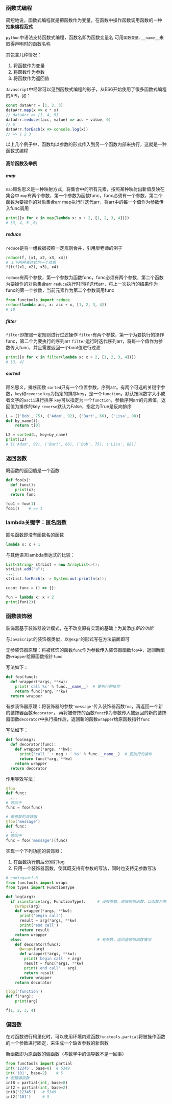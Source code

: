### 函数式编程

简短地说，函数式编程就是把函数作为变量，在函数中操作函数调用函数的一种 **抽象编程范式**

`python`中语法支持函数式编程，函数名即为函数变量名
可用`函数变量.__name__`来取得声明时的函数名称

其包含几种情况：

1. 将函数作为变量
2. 将函数作为参数
3. 将函数作为返回值

`Javascript`中经常可以见到函数式编程的影子，从ES6开始使用了很多函数式编程的API，如：

```js
const dataArr = [1, 2, 3]
dataArr.map(x => x * x)
// dataArr => [1, 4, 9]
dataArr.reduce((acc, value) => acc + value, 0)
// 6
dataArr.forEach(x => console.log(x))
// => 1 2 3
```

以上几个例子中，函数均以参数的形式传入到另一个函数内部来执行，这就是一种函数式编程

#### 高阶函数及举例

##### map

`map`顾名思义是一种映射方式，将集合中的所有元素，按照某种映射出新值反映在集合中
`map`有两个参数，第一个参数为函数func，func必须有一个参数，第二个函数为要操作的对象集合arr
map执行时迭代arr，将arr中的每一个值作为参数传入func调用

```py
print([x for x in map(lambda x: x + 2, [1, 2, 3, 4])])
# [3, 4, 5 ,6]
```

##### reduce

`reduce`是将一组数据按照一定规则合并，引用廖老师的例子

```py
reduce(f, [x1, x2, x3, x4])
# 上下两种表达式为一个意思
f(f(f(x1, x2), x3), x4)
```

`reduce`有两个参数，第一个参数为函数func，func必须有两个参数，第二个函数为要操作的对象集合arr
`reduce`执行时同样迭代arr，将上一次执行的结果作为func的第一个参数，当前元素作为第二个参数调用func

```py
from functools import reduce
reduce(lambda acc, x: acc + x, [1, 2, 3, 4])
# 10
```

##### filter

`filter`即按照一定规则进行过滤操作
`filter`有两个参数，第一个为要执行的操作func，第二个为要执行的序列arr
`filter`运行时迭代序列arr，将每一个值作为参数传入func，并且需要返回一个bool值进行过滤

```py
print([x for x in filter(lambda x: x > 2, [1, 2, 3, 4])])
# [3, 4]
```

##### sorted

顾名思义，排序函数
`sorted`只有一个位置参数，序列arr。有两个可选的关键字参数，`key`和`reverse`
`key`为指定的排序key，是一个`function`。默认按照数字大小或者文字的`ascii`进行排序
`key`可以指定为一个`function`，参数序列arr的元素值，返回值为排序的key
`reverse`默认为False，指定为True是反向排序

```py
L = [('Bob', 75), ('Adam', 92), ('Bart', 66), ('Lisa', 88)]
def by_name(t):
    return t[0]

L2 = sorted(L, key=by_name)
print(L2)
# [('Adam', 92), ('Bart', 66), ('Bob', 75), ('Lisa', 88)]
```

### 返回函数

既函数的返回值是一个函数

```py
def foo(x):
  def func():
    print(x);
  return func

foo1 = foo(1)
foo1()    # => 1
```

### lambda关键字：匿名函数

匿名函数即没有函数名的函数

```py
lambda x: x + 1
```

与其他语言lambda表达式的比较：

```java
List<String> strList = new ArrayList<>();
strList.add("a");
...;
strList.forEach(x -> System.out.println(x));
```

```js
cosnt func = () => {};
```

```py
fun = lambda x: x + 2
print(fun(2))
```

### 函数装饰器

装饰器基于装饰器设计模式，在不改变原有实现的基础上为其添加*新的功能*

与`JavaScript`的装饰器类似，以`@expr`的形式写在方法前面即可

无参装饰器原理：将被修饰的函数`func`作为参数传入装饰器函数`foo`中，返回新函数`wrapper`给原函数指针`func`

写法如下：

```py
def foo(func):
  def wrapper(*args, **kw):
    print('call %s' % func.__name__)  # 要执行的操作
    return func(*arg, **kw)
  return wrapper
```

有参装饰器原理：将装饰器的参数`'message'`传入装饰器函数`foo`，再返回一个新的装饰器函数`decorator`，
再将被修饰的函数`func`作为参数传入被返回的新的装饰器函数`decorator`中执行操作后，返回新的函数`wrapper`给原函数指针`func`

写法如下：

```py
def foo(msg):
  def decorator(func):
    def wrapper(*args, **kw):
      print('call ' + msg + ' %s' % func.__name__)  # 要执行的操作
      return func(*arg, **kw)
    return wrapper
  return decorator
```

作用等效写法：

```py
@foo
def func:
  ...
# 等同于
func = foo(func)

# 带参数的装饰器
@foo('message')
def func:
  ...
# 等同于
func = foo('message')(func)
```

实现一个下列功能的装饰器：

1. 在函数执行前后分别打log
2. 只用一个装饰器函数，使其既支持有参数的写法，同时也支持无参数写法

```py
# coding=utf-8
from functools import wraps
from types import FunctionType

def log(arg):
  if isinstance(arg, FunctionType):     # 没有参数，直接修饰函数，以函数为参的情况
    @wraps(arg)
    def wrapper(*args, **kw):
      print('begin call')
      result = arg(*args, **kw)
      print('end call')
      return result
    return wrapper
  else:                                 # 有参数，返回值修饰函数情况
    def decorator(func):
      @wraps(arg)
      def wrapper(*args, **kw):
        print('begin call' + arg)
        result = func(*args, **kw)
        print('end call' + arg)
        return result
      return wrapper
    return decorator

@log('function')
def f(*arg):
    print(arg)

f(1, 2, 3, 4)
```

### 偏函数

在对函数进行柯里化时，可以使用环境内建函数`functools.partial`将被操作函数的一个参数进行固定，来生成一个缺省参数的新函数

新函数即为原函数的偏函数（与数学中的偏导数不是一回事）

```py
from functools import partial
int('12345', base=8)  # 5349
int('101', base=2)    # 5
# 创建偏函数
int8 = partial(int, base=8)
int2 = partial(int, base=2)
int8('12345')   # 5349
int2('101')     # 5
```
